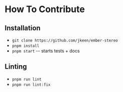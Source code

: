 # How To Contribute

## Installation

- `git clone https://github.com/jkeen/ember-stereo`
- `pnpm install`
- `pnpm start` -- starts tests + docs

## Linting

- `pnpm run lint`
- `pnpm run lint:fix`

